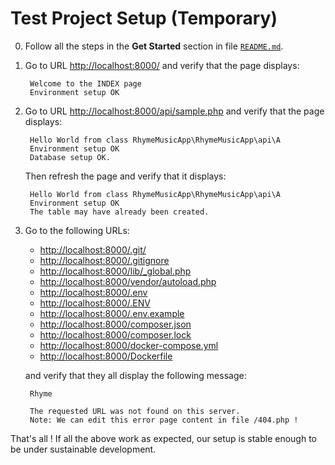 # Test Project Setup (Temporary)

0. Follow all the steps in the **Get Started** section in file [`README.md`](/README.md).

1. Go to URL <http://localhost:8000/> and verify that the page displays:

        Welcome to the INDEX page
        Environment setup OK

2. Go to URL <http://localhost:8000/api/sample.php> and verify that the page displays:

        Hello World from class RhymeMusicApp\RhymeMusicApp\api\A
        Environment setup OK
        Database setup OK.

    Then refresh the page and verify that it displays:

        Hello World from class RhymeMusicApp\RhymeMusicApp\api\A
        Environment setup OK
        The table may have already been created.

3. Go to the following URLs:

     - <http://localhost:8000/.git/>
     - <http://localhost:8000/.gitignore>
     - <http://localhost:8000/lib/_global.php>
     - <http://localhost:8000/vendor/autoload.php>
     - <http://localhost:8000/.env>
     - <http://localhost:8000/.ENV>
     - <http://localhost:8000/.env.example>
     - <http://localhost:8000/composer.json>
     - <http://localhost:8000/composer.lock>
     - <http://localhost:8000/docker-compose.yml>
     - <http://localhost:8000/Dockerfile>

    and verify that they all display the following message:

        Rhyme

        The requested URL was not found on this server.
        Note: We can edit this error page content in file /404.php !


That's all ! If all the above work as expected, our setup is stable enough to be under sustainable development.
